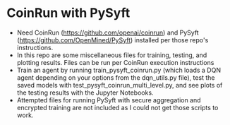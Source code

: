# CoinRun with PySyft
* Need CoinRun (https://github.com/openai/coinrun) and PySyft (https://github.com/OpenMined/PySyft) installed per those repo's instructions.
* In this repo are some miscellaneous files for training, testing, and plotting results. Files can be run per CoinRun execution instructions
* Train an agent by running train_pysyft_coinrun.py (which loads a DQN agent depending on your options from the dqn_utils.py file), test the saved models with test_pysyft_coinrun_multi_level.py, and see plots of the testing results with the Jupyter Notebooks.
* Attempted files for running PySyft with secure aggregation and encrypted training are not included as I could not get those scripts to work.
